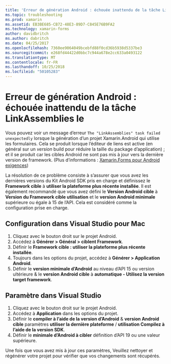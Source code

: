 ```yaml
---
title: 'Erreur de génération Android : échouée inattendu de la tâche LinkAssemblies le'
ms.topic: troubleshooting
ms.prod: xamarin
ms.assetid: EB3BE685-CB72-48E3-89D7-C845E76B9FA2
ms.technology: xamarin-forms
author: davidbritch
ms.author: dabritch
ms.date: 04/25/2017
ms.openlocfilehash: 7360ee9064049bcebfd88f0cd36b5938d5337be3
ms.sourcegitcommit: e268fd44422d0bbc7c944a678e2cc633a0493122
ms.translationtype: MT
ms.contentlocale: fr-FR
ms.lasthandoff: 10/25/2018
ms.locfileid: "50105283"
---
```

# <a name="android-build-error--the-linkassemblies-task-failed-unexpectedly"></a>Erreur de génération Android : échouée inattendu de la tâche LinkAssemblies le

Vous pouvez voir un message d’erreur `The "LinkAssemblies" task failed unexpectedly` lorsque la génération d’un projet Xamarin.Android qui utilise les formulaires. Cela se produit lorsque l’éditeur de liens est active (en général sur un *version* build pour réduire la taille du package d’application) ; et il se produit car les cibles Android ne sont pas mis à jour vers la dernière version de framework. (Plus d’informations : [Xamarin.Forms pour Android exigences](~/xamarin-forms/get-started/installation.md#android))

La résolution de ce problème consiste à s’assurer que vous avez les dernières versions du Kit Android SDK pris en charge et définissez le **Framework cible** à **utiliser la plateforme plus récente installée**. Il est également recommandé que vous avez défini le **Version Android cible** à **Version du Framework cible utilisation** et le **version Android minimale** supérieure ou égale à 15 de l’API. Cela est considéré comme la configuration prise en charge.

## <a name="setting-in-visual-studio-for-mac"></a>Configuration dans Visual Studio pour Mac

1.  Cliquez avec le bouton droit sur le projet Android.
2.  Accédez à **Générer > Général > ciblent Framework**.
3.  Définir le **Framework cible : utiliser la plateforme plus récente installée**.
4.  Toujours dans les options du projet, accédez à **Générer > Application Android**.
5.  Définir le **version minimale d’Android** au niveau d’API 15 ou version ultérieure & le **version Android cible** à **automatique - Utilisez la version target framework**.

## <a name="setting-in-visual-studio"></a>Paramètre dans Visual Studio

1.  Cliquez avec le bouton droit sur le projet Android.
2.  Accédez à **Application** dans les options du projet.
3.  Définir le **compiler à l’aide de la version d’Android** & **version Android cible** paramètres **utiliser la dernière plateforme** / **utilisation Compilez à l’aide de la version SDK**.
4.  Définir le **minimale d’Android à cibler** définition d’API 19 ou une valeur supérieure.

Une fois que vous avez mis à jour ces paramètres, Veuillez nettoyer et régénérer votre projet pour vérifier que vos changements sont récupérés.
